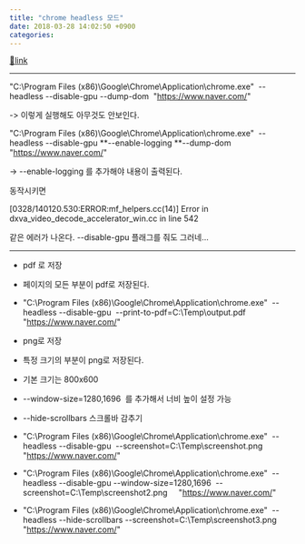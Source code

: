 ```yaml
---
title: "chrome headless 모드"
date: 2018-03-28 14:02:50 +0900
categories: 
---
```

[🔗link](http://www.mins01.com/mh/tech/read/1149)
***


"C:\Program Files (x86)\Google\Chrome\Application\chrome.exe"  --headless --disable-gpu --dump-dom  "https://www.naver.com/"

-&gt; 이렇게 실행해도 아무것도 안보인다.

  


"C:\Program Files (x86)\Google\Chrome\Application\chrome.exe"  --headless --disable-gpu **--enable-logging **--dump-dom  "https://www.naver.com/"

-&gt; --enable-logging 를 추가해야 내용이 출력된다.

  


동작시키면

[0328/140120.530:ERROR:mf_helpers.cc(14)] Error in dxva_video_decode_accelerator_win.cc in line 542

같은 에러가 나온다. --disable-gpu 플래그를 줘도 그러네...

  


- - - - - -

- pdf 로 저장
- 페이지의 모든 부분이 pdf로 저장된다.
- "C:\Program Files (x86)\Google\Chrome\Application\chrome.exe"  --headless --disable-gpu  --print-to-pdf=C:\Temp\output.pdf     "https://www.naver.com/"


  
- png로 저장
- 특정 크기의 부분이 png로 저장된다.
- 기본 크기는 800x600
- --window-size=1280,1696  를 추가해서 너비 높이 설정 가능  


- --hide-scrollbars 스크롤바 감추기
- "C:\Program Files (x86)\Google\Chrome\Application\chrome.exe"  --headless --disable-gpu  --screenshot=C:\Temp\screenshot.png     "https://www.naver.com/"
- "C:\Program Files (x86)\Google\Chrome\Application\chrome.exe"  --headless --disable-gpu --window-size=1280,1696  --screenshot=C:\Temp\screenshot2.png     "https://www.naver.com/"
- "C:\Program Files (x86)\Google\Chrome\Application\chrome.exe"  --headless --hide-scrollbars --screenshot=C:\Temp\screenshot3.png     "https://www.naver.com/"


  
  

